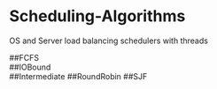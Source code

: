 # Scheduling-Algorithms
OS and Server load balancing schedulers with threads

##FCFS	 
##IOBound	
##Intermediate
##RoundRobin
##SJF
